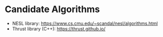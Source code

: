 
# Candidate Algorithms

 - NESL library: https://www.cs.cmu.edu/~scandal/nesl/algorithms.html
 - Thrust library (C++): https://thrust.github.io/


